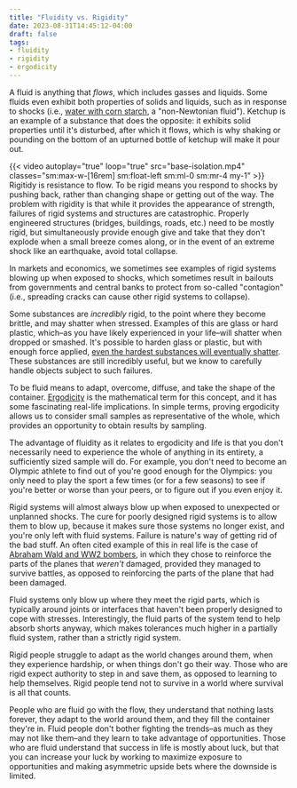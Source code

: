 ```yaml
---
title: "Fluidity vs. Rigidity"
date: 2023-08-31T14:45:12-04:00
draft: false
tags:
- fluidity
- rigidity
- ergodicity
---
```


A fluid is anything that _flows_, which includes gasses and liquids. Some
fluids even exhibit both properties of solids and liquids, such as in response
to shocks (i.e., [water with corn
starch](https://en.wikipedia.org/wiki/Non-Newtonian_fluid#Oobleck), a
"non-Newtonian fluid"). Ketchup is an example of a substance that does the
opposite: it exhibits solid properties until it's disturbed, after which it
flows, which is why shaking or pounding on the bottom of an upturned bottle of
ketchup will make it pour out.

{{< video autoplay="true" loop="true" src="base-isolation.mp4" classes="sm:max-w-[16rem] sm:float-left sm:ml-0 sm:mr-4 my-1" >}}
Rigitidy is resistance to flow. To be rigid means you respond to shocks by
pushing back, rather than changing shape or getting out of the way. The problem
with rigidity is that while it provides the appearance of strength, failures of
rigid systems and structures are catastrophic. Properly engineered structures
(bridges, buildings, roads, etc.) need to be mostly rigid, but simultaneously
provide enough give and take that they don't explode when a small breeze comes
along, or in the event of an extreme shock like an earthquake, avoid total collapse.

In markets and economics, we sometimes see examples of rigid systems blowing up
when exposed to shocks, which sometimes result in bailouts from governments and
central banks to protect from so-called "contagion" (i.e., spreading cracks can
cause other rigid systems to collapse).

Some substances are _incredibly_ rigid, to the point where they become brittle,
and may shatter when stressed. Examples of this are glass or hard plastic,
which–as you have likely experienced in your life–will shatter when dropped or
smashed. It's possible to harden glass or plastic, but with enough force
applied, [even the hardest substances will eventually
shatter](https://youtu.be/XBjiEsAyNQs?t=92). These substances are still
incredibly useful, but we know to carefully handle objects subject to such
failures.

To be fluid means to adapt, overcome, diffuse, and take the shape of the
container. [Ergodicity](https://en.wikipedia.org/wiki/Ergodicity) is the
mathematical term for this concept, and it has some fascinating real-life
implications. In simple terms, proving ergodicity allows us to consider small
samples as representative of the whole, which provides an opportunity to obtain
results by sampling.

The advantage of fluidity as it relates to ergodicity and life is that you
don't necessarily need to experience the whole of anything in its entirety, a
sufficiently sized sample will do. For example, you don't need to become an
Olympic athlete to find out of you're good enough for the Olympics: you only
need to play the sport a few times (or for a few seasons) to see if you're
better or worse than your peers, or to figure out if you even enjoy it.

Rigid systems will almost always blow up when exposed to unexpected or
unplanned shocks. The cure for poorly designed rigid systems is to allow them
to blow up, because it makes sure those systems no longer exist, and you're
only left with fluid systems. Failure is nature's way of getting rid of the bad
stuff. An often cited example of this in real life is the case of [Abraham Wald
and WW2 bombers](https://en.wikipedia.org/wiki/Survivorship_bias#Military), in
which they chose to reinforce the parts of the planes that _weren't_ damaged,
provided they managed to survive battles, as opposed to reinforcing the parts of the plane that had been damaged.

Fluid systems only blow up where they meet the rigid parts, which is typically
around joints or interfaces that haven't been properly designed to cope with
stresses. Interestingly, the fluid parts of the system tend to help absorb
shorts anyway, which makes tolerances much higher in a partially fluid system,
rather than a strictly rigid system.

Rigid people struggle to adapt as the world changes around them, when they
experience hardship, or when things don't go their way. Those who are rigid
expect authority to step in and save them, as opposed to learning to help
themselves. Rigid people tend not to survive in a world where survival is all
that counts.

People who are fluid go with the flow, they understand that nothing lasts
forever, they adapt to the world around them, and they fill the container
they're in. Fluid people don't bother fighting the trends–as much as they may
not like them–and they learn to take advantage of opportunities. Those who are
fluid understand that success in life is mostly about luck, but that you can
increase your luck by working to maximize exposure to opportunities and making
asymmetric upside bets where the downside is limited.
